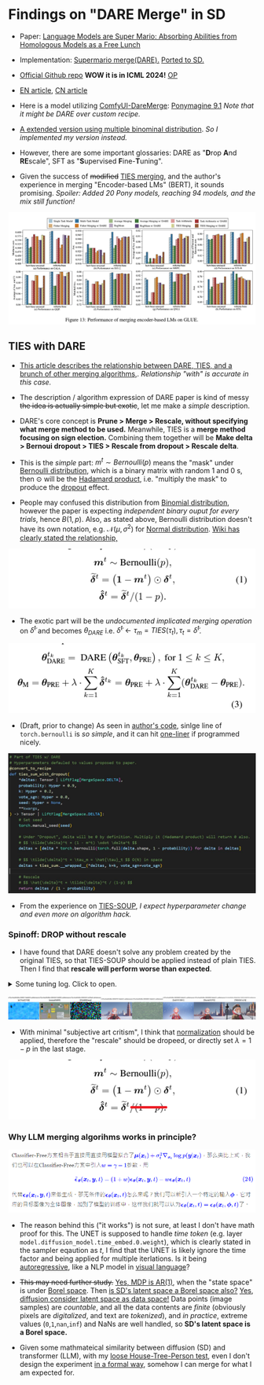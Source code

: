 # Findings on "DARE Merge" in SD #

- Paper: [Language Models are Super Mario: Absorbing Abilities from Homologous Models as a Free Lunch](https://arxiv.org/abs/2311.03099)

- Implementation: [Supermario merge(DARE).](https://github.com/martyn/safetensors-merge-supermario) [Ported to SD.](https://github.com/groinge/sd-webui-untitledmerger/)

- [Official Github repo](https://github.com/yule-BUAA/MergeLM/) **WOW it is in ICML 2024!** [OP](https://github.com/yule-BUAA/MergeLM/commit/6d49ad96fd69c92013654b837041b868aa806564)

- [EN article](https://medium.com/@minh.hoque/paper-explained-language-models-are-super-mario-2ebce6c2cf35), [CN article](https://zhuanlan.zhihu.com/p/668809641)

- Here is a model utilizing [ComfyUI-DareMerge](https://github.com/54rt1n/ComfyUI-DareMerge): [Ponymagine 9.1](https://civitai.com/models/391659/ponymagine-91) *Note that it might be DARE over custom recipe.*

- [A extended version using multiple binominal distribution](https://github.com/ljleb/sd-mecha/blob/main/examples/binomial_dropout_merge.py). *So I implemented my version instead.*

- However, there are some important glossaries: DARE as "**D**rop **A**nd **RE**scale", SFT as "**S**upervised **F**ine-**T**uning".

- Given the success of ~~modified~~ [TIES merging](./ties.md), and the author's experience in merging "Encoder-based LMs" (BERT), it sounds promising. *Spoiler: Added 20 Pony models, reaching 94 models, and the mix still function!*

![24050503.png](./img/24050503.png)

## TIES with DARE ##

- [This article describes the relationship between DARE, TIES, and a brunch of other merging algorithms,](https://slgero.medium.com/merge-large-language-models-29897aeb1d1a). *Relationship "with" is accurate in this case.*

- The description / algorithm expression of DARE paper is kind of messy ~~the idea is actually simple but exotic~~, let me make a *simple* description.

- DARE's core concept is **Prune > Merge > Rescale, without specifying what merge method to be used.** Meanwhile, TIES is a **merge method focusing on sign election.** Combining them together will be **Make delta > Bernoui dropout > TIES > Rescale from dropout > Rescale delta**.

- This is the *simple* part: $m^t \sim Bernoulli(p)$ means the "mask" under [Bernoulli distribution](https://en.wikipedia.org/wiki/Bernoulli_distribution), which is a binary matrix with random $1$ and $0$ s, then $\odot$ will be the [Hadamard product](https://en.wikipedia.org/wiki/Hadamard_product_(matrices)), i.e. "multiply the mask" to produce the [dropout](https://medium.com/@amarbudhiraja/https-medium-com-amarbudhiraja-learning-less-to-learn-better-dropout-in-deep-machine-learning-74334da4bfc5) effect.

- People may confused this distribution from [Binomial distribution](https://en.wikipedia.org/wiki/Binomial_distribution), however the paper is expecting *independent binary ouput for every trials*, hence $B(1,p)$. Also, as stated above, Bernoulli distribution doesn't have its own notation, e.g. $\mathcal{N}(\mu,\sigma^2)$ for [Normal distribution](https://en.wikipedia.org/wiki/Normal_distribution). [Wiki has clearly stated the relationship,](https://en.wikipedia.org/wiki/Bernoulli_distribution#Related_distributions)

![24050701.png](./img/24050701.png)

- The exotic part will be the *undocumented implicated merging operation* on $\tilde{\delta}^t$ and becomes $\theta_{DARE}$ i.e. $\tilde{\delta}^t\leftarrow\tau_m=TIES(\tau_t), \tau_t=\tilde{\delta}^t$. 

![24050702.png](./img/24050702.png)

- (Draft, prior to change) As seen in [author's code](https://github.com/yule-BUAA/MergeLM/blob/main/model_merging_methods/mask_weights_utils.py#L9), sinlge line of `torch.bernoulli` is *so simple*, and it can hit [one-liner](https://en.wikipedia.org/wiki/One-liner_program) if programmed nicely.

![photo_2024-05-07_07-55-55.jpg](./img/photo_2024-05-07_07-55-55.jpg)

- From the experience on [TIES-SOUP](./ties.md), *I expect hyperparameter change and even more on algorithm hack.* 

### Spinoff: DROP without rescale ###

- I have found that DARE doesn't solve any problem created by the original TIES, so that TIES-SOUP should be applied instead of plain TIES.  Then I find that **rescale will perform worse than expected**.

<details>
    <summary>Some tuning log. Click to open.</summary>

This time I edited the code manually to use the TIES-SOUP instead of original TIES.

- TIES-SOUP: `240421`. Works ~~but not this prompt~~. `k=1.0,alpha=1.0,vote_sgn=1.0`
- TIES: `240424`. Not working. `k=1.0,alpha=1.0,vote_sgn=0.0`
- TIES: `24042501`. Not working. `k=0.2,alpha=1.0,vote_sgn=0.0`
- DARE-TIES-SOUP: `24050701`. This is underfit. Pale image. `p=0.1,k=1.0,alpha=1.0,vote_sgn=1.0`
- DARE-TIES: `24050801`. Not working. `p=0.5,k=0.5,alpha=1.0,vote_sgn=0.0`
- DARE-TIES-SOUP: `24050802`. This is overfit. Bright image. `p=0.5,k=1.0,alpha=1.0,vote_sgn=1.0`
- DARE-TIES-SOUP: `24050803`. Works like TIES-SOUP. `p=0.5,k=1.0,alpha=0.5,vote_sgn=1.0`
- AVERAGING: `240222`. Control test, sorta works.

</details>

![xyz_grid-0877-3847612409-10752-1081-3-48-20240513235701.jpg](./img/xyz_grid-0877-3847612409-10752-1081-3-48-20240513235701.jpg)

- With minimal "subjective art critism", I think that [normalization](https://en.wikipedia.org/wiki/Normalization_(statistics)) should be applied, therefore the "rescale" should be dropeed, or directly set $\lambda=1-p$ in the last stage.

![24051202.png](./img/24051202.png)

### Why LLM merging algorihms works in principle? ###

![cfg_w.png](./img/cfg_w.png)

- The reason behind this ("it works") is not sure, at least I don't have math proof for this. The UNET is supposed to handle *time token* (e.g. layer `model.diffusion_model.time_embed.0.weight`), which is clearly stated in the sampler eqaution as $t$, I find that the UNET is likely ignore the time factor and being applied for multiple iterlations. Is it being [autoregressive](https://en.wikipedia.org/wiki/Autoregressive_model), like a NLP model in [visual language](https://en.wikipedia.org/wiki/Visual_language)? 

- ~~This may need further study.~~ [Yes, MDP is AR(1)](https://stats.stackexchange.com/questions/23789/is-ar1-a-markov-process), when the "state space" is under [Borel space](https://en.wikipedia.org/wiki/Measurable_space). Then [is SD's latent space a Borel space also?](https://math.stackexchange.com/questions/4346780/rigorous-definitions-of-probabilistic-statements-in-machine-learning) [Yes, diffusion consider latent space as data space!](https://deeplearning.cs.cmu.edu/F23/document/slides/lec23.diffusion.updated.pdf) Data points (image samples) are *countable*, and all the data contents are *finite* (obviously pixels are *digitalized*, and text are *tokenized*), and *in practice*, extreme values (`0`,`1`,`nan`,`inf`) and NaNs are well handled, so **SD's latent space is a Borel space.**

- Given some mathmateical similarity between diffusion (SD) and transformer (LLM), with my [loose House-Tree-Person test](../ch99), even I don't design the experiment [in a formal way](https://arxiv.org/abs/2309.14859), somehow I can merge for what I am expected for.
